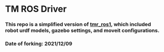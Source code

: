 # TM ROS Driver

### This repo is a simplified version of [tmr_ros1](https://github.com/TechmanRobotInc/tmr_ros1), which included robot urdf models, gazebo settings, and moveit configurations.

### Date of forking: 2021/12/09